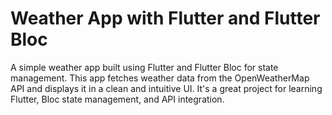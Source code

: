 # Weather App with Flutter and Flutter Bloc

A simple weather app built using Flutter and Flutter Bloc for state management. This app fetches weather data from the OpenWeatherMap API and displays it in a clean and intuitive UI. It's a great project for learning Flutter, Bloc state management, and API integration.
